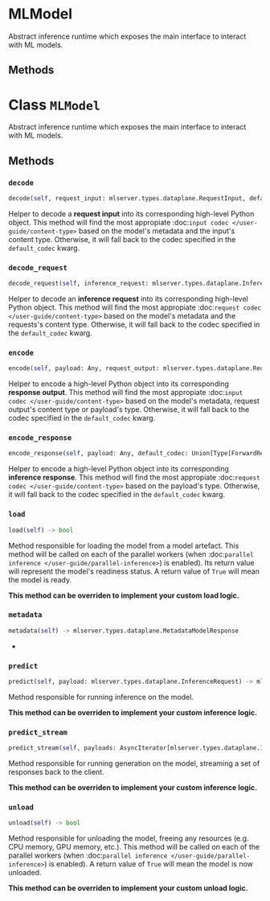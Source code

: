# MLModel

Abstract inference runtime which exposes the main interface to interact
with ML models.

## Methods

# Class `MLModel`

Abstract inference runtime which exposes the main interface to interact
with ML models.

## Methods

### `decode`
```python
decode(self, request_input: mlserver.types.dataplane.RequestInput, default_codec: Union[Type[ForwardRef('InputCodec')], ForwardRef('InputCodec'), NoneType] = None) -> Any
```
Helper to decode a **request input** into its corresponding high-level
Python object.
This method will find the most appropiate :doc:`input codec
</user-guide/content-type>` based on the model's metadata and the
input's content type.
Otherwise, it will fall back to the codec specified in the
``default_codec`` kwarg.

### `decode_request`
```python
decode_request(self, inference_request: mlserver.types.dataplane.InferenceRequest, default_codec: Union[Type[ForwardRef('RequestCodec')], ForwardRef('RequestCodec'), NoneType] = None) -> Any
```
Helper to decode an **inference request** into its corresponding
high-level Python object.
This method will find the most appropiate :doc:`request codec
</user-guide/content-type>` based on the model's metadata and the
requests's content type.
Otherwise, it will fall back to the codec specified in the
``default_codec`` kwarg.

### `encode`
```python
encode(self, payload: Any, request_output: mlserver.types.dataplane.RequestOutput, default_codec: Union[Type[ForwardRef('InputCodec')], ForwardRef('InputCodec'), NoneType] = None) -> mlserver.types.dataplane.ResponseOutput
```
Helper to encode a high-level Python object into its corresponding
**response output**.
This method will find the most appropiate :doc:`input codec
</user-guide/content-type>` based on the model's metadata, request
output's content type or payload's type.
Otherwise, it will fall back to the codec specified in the
``default_codec`` kwarg.

### `encode_response`
```python
encode_response(self, payload: Any, default_codec: Union[Type[ForwardRef('RequestCodec')], ForwardRef('RequestCodec'), NoneType] = None) -> mlserver.types.dataplane.InferenceResponse
```
Helper to encode a high-level Python object into its corresponding
**inference response**.
This method will find the most appropiate :doc:`request codec
</user-guide/content-type>` based on the payload's type.
Otherwise, it will fall back to the codec specified in the
``default_codec`` kwarg.

### `load`
```python
load(self) -> bool
```
Method responsible for loading the model from a model artefact.
This method will be called on each of the parallel workers (when
:doc:`parallel inference </user-guide/parallel-inference>`) is
enabled).
Its return value will represent the model's readiness status.
A return value of ``True`` will mean the model is ready.

**This method can be overriden to implement your custom load
logic.**

### `metadata`
```python
metadata(self) -> mlserver.types.dataplane.MetadataModelResponse
```
-

### `predict`
```python
predict(self, payload: mlserver.types.dataplane.InferenceRequest) -> mlserver.types.dataplane.InferenceResponse
```
Method responsible for running inference on the model.


**This method can be overriden to implement your custom inference
logic.**

### `predict_stream`
```python
predict_stream(self, payloads: AsyncIterator[mlserver.types.dataplane.InferenceRequest]) -> AsyncIterator[mlserver.types.dataplane.InferenceResponse]
```
Method responsible for running generation on the model, streaming a set
of responses back to the client.


**This method can be overriden to implement your custom inference
logic.**

### `unload`
```python
unload(self) -> bool
```
Method responsible for unloading the model, freeing any resources (e.g.
CPU memory, GPU memory, etc.).
This method will be called on each of the parallel workers (when
:doc:`parallel inference </user-guide/parallel-inference>`) is
enabled).
A return value of ``True`` will mean the model is now unloaded.

**This method can be overriden to implement your custom unload
logic.**


